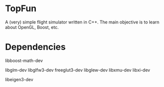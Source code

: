 # TopFun

A (very) simple flight simulator written in C++. The main objective is to learn about OpenGL, Boost, etc.

# Dependencies

libboost-math-dev

libglm-dev
libglfw3-dev
freeglut3-dev
libglew-dev
libxmu-dev
libxi-dev

libeigen3-dev

